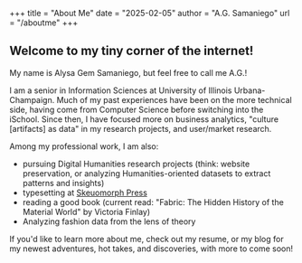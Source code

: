 +++ 
title = "About Me" 
date = "2025-02-05" 
author = "A.G. Samaniego" 
url = "/aboutme"
+++

## Welcome to my tiny corner of the internet!

My name is Alysa Gem Samaniego, but feel free to call me A.G.!

I am a senior in Information Sciences at University of Illinois Urbana-Champaign. Much of my past experiences have been on the more technical side, having come from Computer Science before switching into the iSchool. Since then, I have focused more on business analytics, "culture [artifacts] as data" in my research projects, and user/market research. 

Among my professional work, I am also: 

- pursuing Digital Humanities research projects (think: website preservation, or analyzing Humanities-oriented datasets to extract patterns and insights)
- typesetting at [Skeuomorph Press](https://skeuomorph.ischool.illinois.edu/)
- reading a good book (current read: "Fabric: The Hidden History of the Material World" by Victoria Finlay)
- Analyzing fashion data from the lens of theory

If you'd like to learn more about me, check out my resume, or my blog for my newest adventures, hot takes, and discoveries, with more to come soon!


